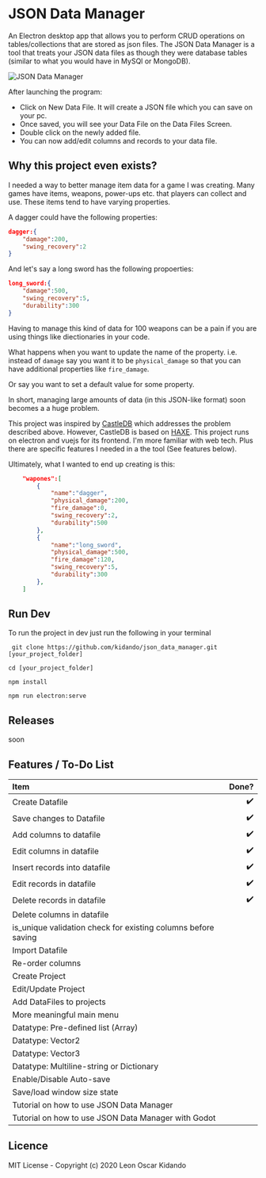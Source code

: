 # JSON Data Manager
An Electron desktop app that allows you to perform CRUD operations on tables/collections that are stored as json files. The JSON Data Manager is a tool that treats your JSON data files as though they were database tables (similar to what you would have in MySQl or MongoDB). 

![JSON Data Manager](https://media.giphy.com/media/jUaUapq3VNNmc775zz/giphy.gif)

After launching the program:
- Click on New Data File. It will create a JSON file which you can save on your pc.
- Once saved, you will see your Data File on the Data Files Screen.
- Double click on the newly added file.
- You can now add/edit columns and records to your data file.

## Why this project even exists?
I needed a way to better manage item data for a game I was creating. Many games have items, weapons, power-ups etc. that players can collect and use. These items tend to have varying properties.

A dagger could have the following properties:

```json
dagger:{
    "damage":200,
    "swing_recovery":2
}
```
And let's say a long sword has the following propoerties:

```json
long_sword:{
    "damage":500,
    "swing_recovery":5,
    "durability":300
}
```
Having to manage this kind of data for 100 weapons can be a pain if you are using  things like diectionaries in your code. 

What happens when you want to update the name of the property. i.e. instead of `damage` say you want it to be `physical_damage` so that you can have additional properties like `fire_damage`.

Or say you want to set a default value for some property. 

In short, managing large amounts of data (in this JSON-like format) soon becomes a a huge problem.

This project was inspired by [CastleDB](http://castledb.org/) which addresses the problem described above. However, CastleDB is based on [HAXE](https://haxe.org/). This project runs on electron and vuejs for its frontend. I'm more familiar with web tech. Plus there are specific features I needed in a the tool (See features below).

Ultimately, what I wanted to end up creating is this:

```json
    "wapones":[
        {
            "name":"dagger",
            "physical_damage":200,
            "fire_damage":0,
            "swing_recovery":2,
            "durability":500
        },
        {
            "name":"long_sword",
            "physical_damage":500,
            "fire_damage":120,
            "swing_recovery":5,
            "durability":300
        },
    ]
```



## Run Dev
To run the project in dev just run the following in your terminal

``` git clone https://github.com/kidando/json_data_manager.git [your_project_folder]```

``` cd [your_project_folder] ```

``` npm install ```

``` npm run electron:serve ```

## Releases
soon

## Features / To-Do List

| Item | Done? |
| :------ | ----: |
| Create Datafile | ✔️ |
| Save changes to Datafile | ✔️ |
| Add columns to datafile | ✔️ |
| Edit columns in datafile | ✔️ |
| Insert records into datafile | ✔️ |
| Edit records in datafile | ✔️ |
| Delete records in datafile | ✔️ |
| Delete columns in datafile |  |
| is_unique validation check for existing columns before saving  |  |
| Import Datafile | |
| Re-order columns |  |
| Create Project |  |
| Edit/Update Project |  |
| Add DataFiles to projects |  |
| More meaningful main menu |  |
| Datatype: Pre-defined list (Array) |  |
| Datatype: Vector2 |  |
| Datatype: Vector3 |  |
| Datatype: Multiline-string or Dictionary |  |
| Enable/Disable Auto-save |  |
| Save/load window size state |  |
| Tutorial on how to use JSON Data Manager |  |
| Tutorial on how to use JSON Data Manager with Godot |  |


## Licence
MIT License - Copyright (c) 2020 Leon Oscar Kidando